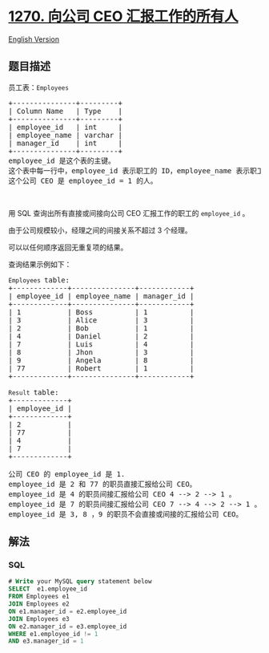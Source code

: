 # [1270. 向公司 CEO 汇报工作的所有人](https://leetcode.cn/problems/all-people-report-to-the-given-manager)

[English Version](/solution/1200-1299/1270.All%20People%20Report%20to%20the%20Given%20Manager/README_EN.md)

## 题目描述

<!-- 这里写题目描述 -->

<p>员工表：<code>Employees</code></p>

<pre>
+---------------+---------+
| Column Name   | Type    |
+---------------+---------+
| employee_id   | int     |
| employee_name | varchar |
| manager_id    | int     |
+---------------+---------+
employee_id 是这个表的主键。
这个表中每一行中，employee_id 表示职工的 ID，employee_name 表示职工的名字，manager_id 表示该职工汇报工作的直线经理。
这个公司 CEO 是 employee_id = 1 的人。
</pre>

<p>&nbsp;</p>

<p>用 SQL 查询出所有直接或间接向公司 CEO 汇报工作的职工的 <code>employee_id</code> 。</p>

<p>由于公司规模较小，经理之间的间接关系不超过 3 个经理。</p>

<p>可以以任何顺序返回无重复项的结果。</p>

<p>查询结果示例如下：</p>

<pre>
<code>Employees </code>table:
+-------------+---------------+------------+
| employee_id | employee_name | manager_id |
+-------------+---------------+------------+
| 1           | Boss          | 1          |
| 3           | Alice         | 3          |
| 2           | Bob           | 1          |
| 4           | Daniel        | 2          |
| 7           | Luis          | 4          |
| 8           | Jhon          | 3          |
| 9           | Angela        | 8          |
| 77          | Robert        | 1          |
+-------------+---------------+------------+

<code>Result </code>table:
+-------------+
| employee_id |
+-------------+
| 2           |
| 77          |
| 4           |
| 7           |
+-------------+

公司 CEO 的 employee_id 是 1.
employee_id 是 2 和 77 的职员直接汇报给公司 CEO。
employee_id 是 4 的职员间接汇报给公司 CEO 4 --&gt; 2 --&gt; 1 。
employee_id 是 7 的职员间接汇报给公司 CEO 7 --&gt; 4 --&gt; 2 --&gt; 1 。
employee_id 是 3, 8 ，9 的职员不会直接或间接的汇报给公司 CEO。 
</pre>

## 解法

<!-- 这里可写通用的实现逻辑 -->

<!-- tabs:start -->

### **SQL**

```sql
# Write your MySQL query statement below
SELECT  e1.employee_id
FROM Employees e1
JOIN Employees e2
ON e1.manager_id = e2.employee_id
JOIN Employees e3
ON e2.manager_id = e3.employee_id
WHERE e1.employee_id != 1
AND e3.manager_id = 1
```


